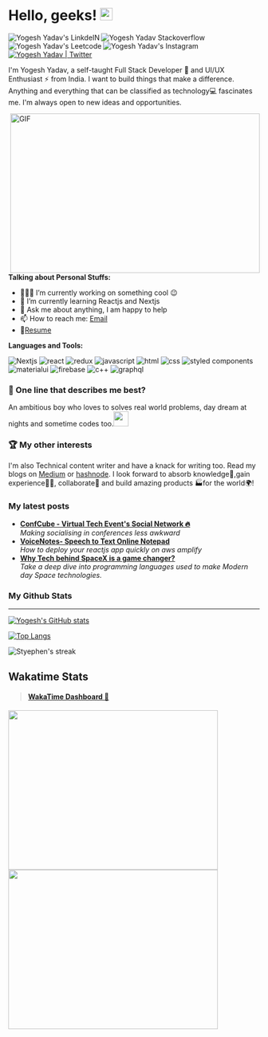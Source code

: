 # Hello, geeks! <img src="https://media.giphy.com/media/hvRJCLFzcasrR4ia7z/giphy.gif" width="25px">


<a href="https://www.linkedin.com/in/Yogeshdecodes" target="_blank" rel="noreferrer">
  <img align="left" alt="Yogesh Yadav's LinkdeIN"  src="https://img.shields.io/badge/LinkedIn-0077B5?style=for-the-badge&logo=linkedin&logoColor=white" />
</a>

<a href="https://stackoverflow.com/users/13006633/yogesh-yadav" target="_blank" rel="noreferrer">
  <img align="left" alt="Yogesh Yadav Stackoverflow"  src="https://img.shields.io/badge/Stack_Overflow-FE7A16?style=for-the-badge&logo=stack-overflow&logoColor=white" />
</a>

<a href="https://leetcode.com/yogeshjournal" target="_blank" rel="noreferrer">
  <img align="left" alt="Yogesh Yadav's Leetcode" src="https://img.shields.io/badge/-LeetCode-FFA116?style=for-the-badge&logo=LeetCode&logoColor=black" />
</a>

<a href="https://www.instagram.com/yogeshdecodes" target="_blank" rel="noreferrer">
  <img align="left" alt="Yogesh Yadav's Instagram"   src="https://img.shields.io/badge/Instagram-E4405F?style=for-the-badge&logo=instagram&logoColor=white" />
</a>

<a href="https://twitter.com/yogeshdecodes" target="_blank" rel="noreferrer">
<img alt="Yogesh Yadav | Twitter" src="https://img.shields.io/badge/Twitter-1DA1F2?style=for-the-badge&logo=twitter&logoColor=white" /> 
</a>

<!--  
<a href="https://twitter.com/yogeshdecodes" target="_blank" rel="noreferrer">
  <img align="left" alt="Yogesh Yadav | Twitter" width="22px" src="https://cdn.jsdelivr.net/npm/simple-icons@v5/icons/twitter.svg" />
</a>
<a href="https://www.linkedin.com/in/Yogeshdecodes/" target="_blank" rel="noreferrer">
  <img align="left" alt="Yogesh Yadav's LinkdeIN" width="22px" src="https://cdn.jsdelivr.net/npm/simple-icons@v5/icons/linkedin.svg" />
</a>
<a href="https://t.me/yogeshjournal" target="_blank" rel="noreferrer">
  <img align="left" alt="Yogesh Yadav's Telegram" width="22px" src="https://cdn.jsdelivr.net/npm/simple-icons@v5/icons/telegram.svg" />
</a>
<a href="https://www.instagram.com/yogeshdecodes/" target="_blank" rel="noreferrer">
  <img align="left" alt="Yogesh Yadav's Instagram" width="22px" src="https://cdn.jsdelivr.net/npm/simple-icons@v5/icons/instagram.svg" />
</a>
<a href="https://www.reddit.com/user/yogeshio/" target="_blank" rel="noreferrer">
  <img align="left" alt="Yogesh's Reddit" width="22px" src="https://cdn.jsdelivr.net/npm/simple-icons@v5/icons/reddit.svg" />
</a>
<a href="https://leetcode.com/yogeshjournal/" target="_blank" rel="noreferrer">
  <img align="left" alt="Yogesh Yadav's Leetcode" width="22px" src="https://cdn.jsdelivr.net/npm/simple-icons@v5/icons/leetcode.svg" />
</a>
-->


<br />

I'm Yogesh Yadav, a self-taught Full Stack Developer 🚀 and UI/UX Enthusiast ⚡ from India. I want to build things that make a difference. Anything and everything that can be classified as technology💻 fascinates me.<!--  My interests and work range from Data Science📈 to creating Chatbots🤖 to building APIs for Computer Vision applications👀 to Indie game development⛳ to making AR filters👓 for Instagram and much more.--> I'm always open to new ideas and opportunities.

<img align="right" alt="GIF" src="https://raw.githubusercontent.com/yogeshjournal/yogeshjournal/main/code.gif" width="500" height="320" />

**Talking about Personal Stuffs:**

- 👨🏽‍💻 I’m currently working on something cool :wink:
- 🌱 I’m currently learning Reactjs and Nextjs
- 💬 Ask me about anything, I am happy to help
- 📫 How to reach me: [Email](mailto:yogeshdecodes@gmail.com)
- 📝[Resume](https://drive.google.com/file/d/)

**Languages and Tools:**  

![Nextjs](https://img.shields.io/badge/next%20js%20-%23000000.svg?&style=for-the-badge&logo=next.js&logoColor=white)&nbsp;![react](https://img.shields.io/badge/React-20232A?style=for-the-badge&logo=react&logoColor=61DAFB)&nbsp;![redux](https://img.shields.io/badge/Redux-593D88?style=for-the-badge&logo=redux&logoColor=white)&nbsp;![javascript](https://img.shields.io/badge/JavaScript-F7DF1E?style=for-the-badge&logo=javascript&logoColor=black)&nbsp;![html](https://img.shields.io/badge/HTML5-E34F26?style=for-the-badge&logo=html5&logoColor=white)&nbsp;![css](https://img.shields.io/badge/CSS3-1572B6?style=for-the-badge&logo=css3&logoColor=white)&nbsp;![styled components](https://img.shields.io/badge/styled--components-DB7093?style=for-the-badge&logo=styled-components&logoColor=white)&nbsp;![materialui](https://img.shields.io/badge/Material--UI-0081CB?style=for-the-badge&logo=material-ui&logoColor=white)&nbsp;![firebase](https://img.shields.io/badge/firebase-ffca28?style=for-the-badge&logo=firebase&logoColor=white)&nbsp;![c++](https://img.shields.io/badge/C%2B%2B-00599C?style=for-the-badge&logo=c%2B%2B&logoColor=white)&nbsp;![graphql](https://img.shields.io/badge/-GraphQL-E10098?style=for-the-badge&logo=graphql)

### 🌸 One line that describes me best? 
An ambitious boy who loves to solves real world problems, day dream at nights and sometime codes too.<img src="https://media.giphy.com/media/WUlplcMpOCEmTGBtBW/giphy.gif" width="30"> 

### 🏆 My other interests
I'm also Technical content writer and have a knack for writing too. Read my blogs on [Medium](https://medium.com/@yogeshyadav) or [hashnode](http://yogeshyadav.hashnode.dev).
I look forward to absorb knowledge🧠,gain experience👨‍🏭, collaborate🤝 and build amazing products 🏭for the world🌍!

<!--- <h3>Open source projects</h3>
<table>
  <thead align="center">
    <tr border: none;>
      <td><b>🎁 Projects</b></td>
      <td><b>⭐ Stars</b></td>
      <td><b>📚 Forks</b></td>
      <td><b>🛎 Issues</b></td>
      <td><b>📬 Pull requests</b></td>
    </tr>
  </thead>
  <tbody>
    <tr>
	    <td><a href="https://github.com/yogeshjournal/Covid19_life_saviour_flutter_app"><b>Covid19 lifesaviour flutter app</b></a></td>
      <td><img alt="Stars" src="https://img.shields.io/github/stars/yogeshjournal/Covid19_life_saviour_flutter_app?style=flat-square&labelColor=343b41"/></td>
      <td><img alt="Forks" src="https://img.shields.io/github/forks/yogeshjournal/Covid19_life_saviour_flutter_app?style=flat-square&labelColor=343b41"/></td>
      <td><img alt="Issues" src="https://img.shields.io/github/issues/yogeshjournal/Covid19_life_saviour_flutter_app?style=flat-square&labelColor=343b41"/></td>
      <td><img alt="Pull Requests" src="https://img.shields.io/github/issues-pr/yogeshjournal/Covid19_life_saviour_flutter_app?style=flat-square&labelColor=343b41"/></td>
    </tr>
  </tbody>
</table> -->
<h3>My latest posts</h3>
<ul>
<li><a href="https://yogeshyadav.hashnode.dev/confcube-virtual-tech-events-social-network" target="_blank" rel="noreferrer"><b>ConfCube - Virtual Tech Event's Social Network 🔥 </b></a><br/><i>Making socialising in conferences less awkward</i></li>
<li><a href="https://yogeshyadav.hashnode.dev/voicenotes-speech-to-text-online-notepad" target="_blank" rel="noreferrer"><b> VoiceNotes- Speech to Text Online Notepad </b></a><br/><i>How to deploy your reactjs app quickly on aws amplify</i></li>
  <li><a href="https://medium.com/dev-genius/why-tech-behind-spacex-is-a-game-changer-56c60995d41e" target="_blank" rel="noreferrer"><b> Why Tech behind SpaceX is a game changer? </b></a><br/><i>Take a deep dive into programming languages used to make Modern day Space technologies.</i></li>
</ul>


### My Github Stats 
- - - -
[![Yogesh's GitHub stats](https://github-readme-stats.vercel.app/api?username=yogeshdecodes&count_private=true&show_icons=true&theme=vue-dark)](https://github.com/yogeshdecodes)

<!---<p align="center"> <img src="https://github-readme-stats.vercel.app/api?username=yogeshdecodes&show_icons=true&theme=gotham" alt="yogeshjournal" />-->

[![Top Langs](https://github-readme-stats.vercel.app/api/top-langs/?username=yogeshdecodes&langs_count=8&layout=compact&theme=vue-dark)](https://github.com/yogeshdecodes)

<p><img align="center" src="https://github-readme-streak-stats.herokuapp.com?user=yogeshdecodes&theme=vue-dark&hide_border=true&date_format=j%20M%5B%20Y%5D" alt="Styephen's streak" /></p>



## Wakatime Stats
> ####  [WakaTime Dashboard 🔗 ](https://wakatime.com/@yogeshdecodes) 
  <p>
    <img src="https://wakatime.com/share/@yogeshdecodes/6877ba03-8998-41c9-a762-82eb52b40776.svg" height="320" width="420">
  <img src="https://wakatime.com/share/@yogeshdecodes/e1363fd6-7e4d-4c0f-b60f-a23578db0d22.svg" height="320" width="420">
    
 
  </p>


